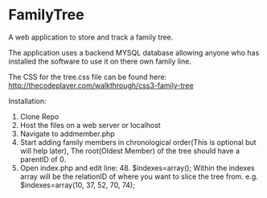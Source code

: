 FamilyTree
==========

A web application to store and track a family tree.

The application uses a backend MYSQL database allowing anyone who has installed the software to use it on there own family line.

The CSS for the tree.css file can be found here: http://thecodeplayer.com/walkthrough/css3-family-tree

Installation: 

1. Clone Repo 
2. Host the files on a web server or localhost
3. Navigate to addmember.php
4. Start adding family members in chronological order(This is optional but will help later), The root(Oldest Member) of the tree should have a parentID of 0. 
5. Open index.php and edit line: 48. $indexes=array(); Within the indexes array will be the relationID of where you want to slice the tree from. e.g. $indexes=array(10, 37, 52, 70, 74); 

